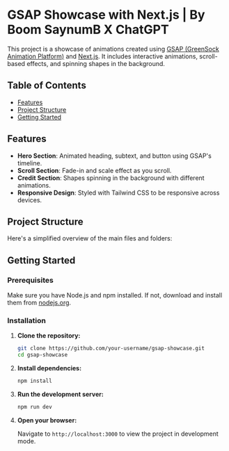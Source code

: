 # GSAP Showcase with Next.js | By Boom SaynumB X ChatGPT

This project is a showcase of animations created using [GSAP (GreenSock Animation Platform)](https://greensock.com/gsap/) and [Next.js](https://nextjs.org/). It includes interactive animations, scroll-based effects, and spinning shapes in the background.

## Table of Contents

- [Features](#features)
- [Project Structure](#project-structure)
- [Getting Started](#getting-started)

## Features

- **Hero Section**: Animated heading, subtext, and button using GSAP's timeline.
- **Scroll Section**: Fade-in and scale effect as you scroll.
- **Credit Section**: Shapes spinning in the background with different animations.
- **Responsive Design**: Styled with Tailwind CSS to be responsive across devices.

## Project Structure

Here's a simplified overview of the main files and folders:


## Getting Started

### Prerequisites

Make sure you have Node.js and npm installed. If not, download and install them from [nodejs.org](https://nodejs.org/).

### Installation

1. **Clone the repository:**

    ```bash
    git clone https://github.com/your-username/gsap-showcase.git
    cd gsap-showcase
    ```

2. **Install dependencies:**

    ```bash
    npm install
    ```

3. **Run the development server:**

    ```bash
    npm run dev
    ```

4. **Open your browser:**

    Navigate to `http://localhost:3000` to view the project in development mode.
